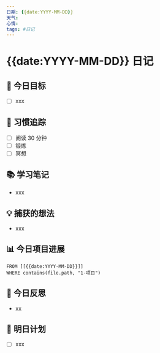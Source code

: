 ```yaml
---
日期: {{date:YYYY-MM-DD}}
天气:
心情:
tags: #日记
---
```


# {{date:YYYY-MM-DD}} 日记

## 📝 今日目标
- [ ] xxx

## 🏃 习惯追踪
- [ ] 阅读 30 分钟
- [ ] 锻炼
- [ ] 冥想

## 📚 学习笔记
- xxx

## 💡 捕获的想法
- xxx

## 📊 今日项目进展

```LIST
FROM [[{{date:YYYY-MM-DD}}]]
WHERE contains(file.path, "1-项目")
```

## 🤔 今日反思

- xx


## 🔄 明日计划

- [ ] xxx